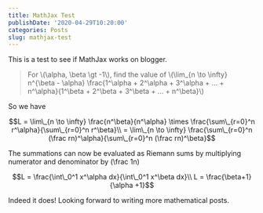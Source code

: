 ```yaml
---
title: MathJax Test
publishDate: '2020-04-29T10:20:00'
categories: Posts
slug: mathjax-test
---
```


This is a test to see if MathJax works on blogger.

> For \\(\alpha, \beta \gt -1\\), find the value of \\(\lim\_{n \to \infty} n^{\beta - \alpha} \frac{1^\alpha + 2^\alpha + 3^\alpha + ... + n^\alpha}{1^\beta + 2^\beta + 3^\beta + ... + n^\beta}\\)

So we have

$$L = \lim\_{n \to \infty} \frac{n^\beta}{n^\alpha} \times \frac{\sum\_{r=0}^n r^\alpha}{\sum\_{r=0}^n r^\beta}\\
= \lim\_{n \to \infty} \frac{\sum\_{r=0}^n (\frac rn)^\alpha}{\sum\_{r=0}^n (\frac rn)^\beta}$$

The summations can now be evaluated as Riemann sums by multiplying numerator and denominator by \(\frac 1n\)

$$L = \frac{\int\_0^1 x^\alpha dx}{\int\_0^1 x^\beta dx}\\
L = \frac{\beta+1}{\alpha +1}$$

Indeed it does! Looking forward to writing more mathematical posts.
